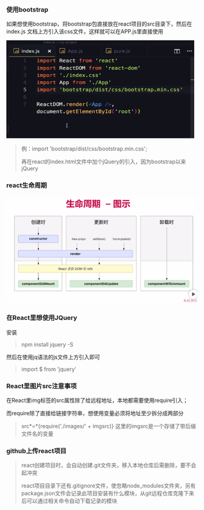### 使用bootstrap

如果想使用bootstrap，将bootstrap包直接放在react项目的src目录下，然后在index.js 文档上方引入该css文件，这样就可以在APP.js里直接使用

![](./a.png)

> 例：import 'bootstrap/dist/css/bootstrap.min.css';
>
> 再在react的index.html文件中加个jQuery的引入，因为bootstrap以来jQuery

### react生命周期

![](./生命周期.png)

### 在React里想使用JQuery

安装

> npm install jquery -S

然后在使用jq语法的js文件上方引入即可

> import $ from 'jquery'



### React里图片src注意事项

在React里img标签的src属性除了给远程地址，本地都需要使用require引入；

而require除了直接给链接字符串，想使用变量必须将地址至少拆分成两部分

> src*=*{require('./images/' *+* imgsrc)}   这里的imgsrc是一个存储了带后缀文件名的变量

### github上传react项目

> react创建项目时，会自动创建.git文件夹，移入本地仓库后需删除，要不会起冲突
>
> react项目目录下还有.gitignore文件，使忽略node_modules文件夹，另有package.json文件会记录此项目安装有什么模块，从git远程仓库克隆下来后可以通过相关命令自动下载记录的模块
